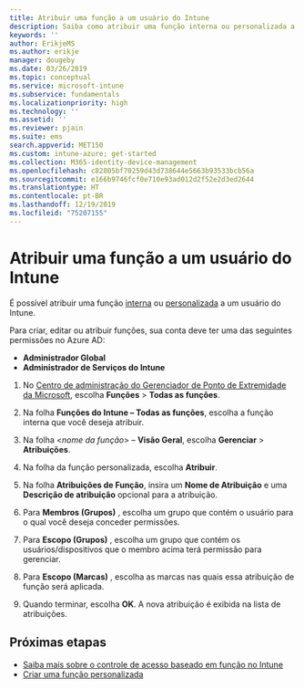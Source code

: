 ```yaml
---
title: Atribuir uma função a um usuário do Intune
description: Saiba como atribuir uma função interna ou personalizada a um usuário no Microsoft Intune.
keywords: ''
author: ErikjeMS
ms.author: erikje
manager: dougeby
ms.date: 03/26/2019
ms.topic: conceptual
ms.service: microsoft-intune
ms.subservice: fundamentals
ms.localizationpriority: high
ms.technology: ''
ms.assetid: ''
ms.reviewer: pjain
ms.suite: ems
search.appverid: MET150
ms.custom: intune-azure; get-started
ms.collection: M365-identity-device-management
ms.openlocfilehash: c82805bf70259d43d738644e5663b93533bcb56a
ms.sourcegitcommit: e166b9746fcf0e710e93ad012d2f52e2d3ed2644
ms.translationtype: HT
ms.contentlocale: pt-BR
ms.lasthandoff: 12/19/2019
ms.locfileid: "75207155"
---
```

# <a name="assign-a-role-to-an-intune-user"></a>Atribuir uma função a um usuário do Intune

É possível atribuir uma função [interna](role-based-access-control.md#built-in-roles) ou [personalizada](create-custom-role.md) a um usuário do Intune.

Para criar, editar ou atribuir funções, sua conta deve ter uma das seguintes permissões no Azure AD:
- **Administrador Global**
- **Administrador de Serviços do Intune**

1. No [Centro de administração do Gerenciador de Ponto de Extremidade da Microsoft](https://go.microsoft.com/fwlink/?linkid=2109431), escolha **Funções** > **Todas as funções**.

2. Na folha **Funções do Intune – Todas as funções**, escolha a função interna que você deseja atribuir.

3. Na folha <*nome da função*> – **Visão Geral**, escolha **Gerenciar** > **Atribuições**.

4. Na folha da função personalizada, escolha **Atribuir**.

5. Na folha **Atribuições de Função**, insira um **Nome de Atribuição** e uma **Descrição de atribuição** opcional para a atribuição.

6. Para **Membros (Grupos)** , escolha um grupo que contém o usuário para o qual você deseja conceder permissões.

7. Para **Escopo (Grupos)** , escolha um grupo que contém os usuários/dispositivos que o membro acima terá permissão para gerenciar.

8. Para **Escopo (Marcas)** , escolha as marcas nas quais essa atribuição de função será aplicada.

9. Quando terminar, escolha **OK**. A nova atribuição é exibida na lista de atribuições.


## <a name="next-steps"></a>Próximas etapas
- [Saiba mais sobre o controle de acesso baseado em função no Intune](role-based-access-control.md)
- [Criar uma função personalizada](create-custom-role.md)
